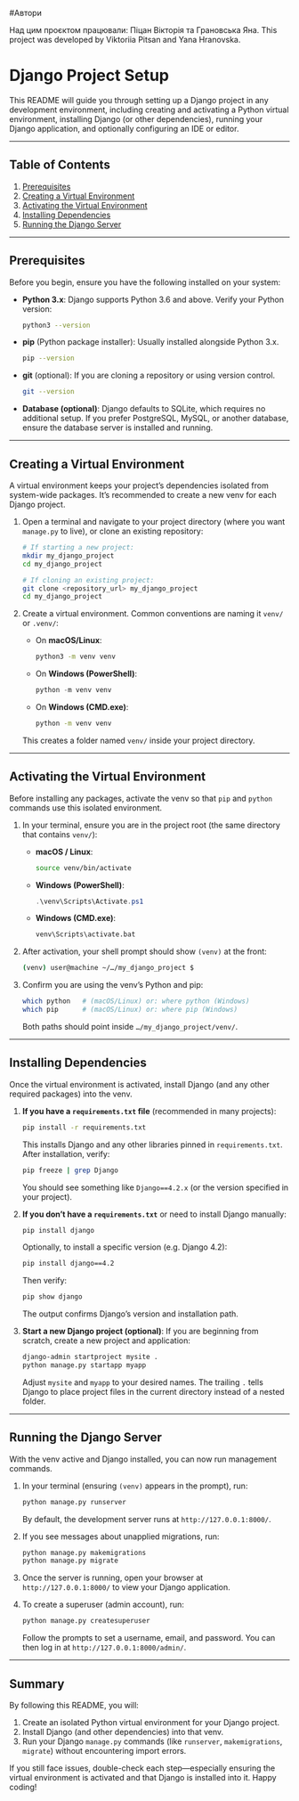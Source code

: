 #Автори

Над цим проєктом працювали: Піцан Вікторія та Грановська Яна.
This project was developed by Viktoriia Pitsan and Yana Hranovska.

# Django Project Setup

This README will guide you through setting up a Django project in any development environment, including creating and activating a Python virtual environment, installing Django (or other dependencies), running your Django application, and optionally configuring an IDE or editor.

---

## Table of Contents

1. [Prerequisites](#prerequisites)
2. [Creating a Virtual Environment](#creating-a-virtual-environment)
3. [Activating the Virtual Environment](#activating-the-virtual-environment)
4. [Installing Dependencies](#installing-dependencies)
5. [Running the Django Server](#running-the-django-server)

---

## Prerequisites

Before you begin, ensure you have the following installed on your system:

* **Python 3.x**: Django supports Python 3.6 and above. Verify your Python version:

  ```bash
  python3 --version
  ```

* **pip** (Python package installer): Usually installed alongside Python 3.x.

  ```bash
  pip --version
  ```

* **git** (optional): If you are cloning a repository or using version control.

  ```bash
  git --version
  ```

* **Database (optional)**: Django defaults to SQLite, which requires no additional setup. If you prefer PostgreSQL, MySQL, or another database, ensure the database server is installed and running.

---

## Creating a Virtual Environment

A virtual environment keeps your project’s dependencies isolated from system-wide packages. It’s recommended to create a new venv for each Django project.

1. Open a terminal and navigate to your project directory (where you want `manage.py` to live), or clone an existing repository:

   ```bash
   # If starting a new project:
   mkdir my_django_project
   cd my_django_project

   # If cloning an existing project:
   git clone <repository_url> my_django_project
   cd my_django_project
   ```

2. Create a virtual environment. Common conventions are naming it `venv/` or `.venv/`:

   * On **macOS/Linux**:

     ```bash
     python3 -m venv venv
     ```
   * On **Windows (PowerShell)**:

     ```powershell
     python -m venv venv
     ```
   * On **Windows (CMD.exe)**:

     ```cmd
     python -m venv venv
     ```

   This creates a folder named `venv/` inside your project directory.

---

## Activating the Virtual Environment

Before installing any packages, activate the venv so that `pip` and `python` commands use this isolated environment.

1. In your terminal, ensure you are in the project root (the same directory that contains `venv/`):

   * **macOS / Linux**:

     ```bash
     source venv/bin/activate
     ```
   * **Windows (PowerShell)**:

     ```powershell
     .\venv\Scripts\Activate.ps1
     ```
   * **Windows (CMD.exe)**:

     ```cmd
     venv\Scripts\activate.bat
     ```

2. After activation, your shell prompt should show `(venv)` at the front:

   ```bash
   (venv) user@machine ~/…/my_django_project $
   ```

3. Confirm you are using the venv’s Python and pip:

   ```bash
   which python   # (macOS/Linux) or: where python (Windows)
   which pip      # (macOS/Linux) or: where pip (Windows)
   ```

   Both paths should point inside `…/my_django_project/venv/`.

---

## Installing Dependencies

Once the virtual environment is activated, install Django (and any other required packages) into the venv.

1. **If you have a `requirements.txt` file** (recommended in many projects):

   ```bash
   pip install -r requirements.txt
   ```

   This installs Django and any other libraries pinned in `requirements.txt`. After installation, verify:

   ```bash
   pip freeze | grep Django
   ```

   You should see something like `Django==4.2.x` (or the version specified in your project).

2. **If you don’t have a `requirements.txt`** or need to install Django manually:

   ```bash
   pip install django
   ```

   Optionally, to install a specific version (e.g. Django 4.2):

   ```bash
   pip install django==4.2
   ```

   Then verify:

   ```bash
   pip show django
   ```

   The output confirms Django’s version and installation path.

3. **Start a new Django project (optional)**: If you are beginning from scratch, create a new project and application:

   ```bash
   django-admin startproject mysite .
   python manage.py startapp myapp
   ```

   Adjust `mysite` and `myapp` to your desired names. The trailing `.` tells Django to place project files in the current directory instead of a nested folder.

---

## Running the Django Server

With the venv active and Django installed, you can now run management commands.

1. In your terminal (ensuring `(venv)` appears in the prompt), run:

   ```bash
   python manage.py runserver
   ```

   By default, the development server runs at `http://127.0.0.1:8000/`.

2. If you see messages about unapplied migrations, run:

   ```bash
   python manage.py makemigrations
   python manage.py migrate
   ```

3. Once the server is running, open your browser at `http://127.0.0.1:8000/` to view your Django application.

4. To create a superuser (admin account), run:

   ```bash
   python manage.py createsuperuser
   ```

   Follow the prompts to set a username, email, and password. You can then log in at `http://127.0.0.1:8000/admin/`.

---

## Summary

By following this README, you will:

1. Create an isolated Python virtual environment for your Django project.
2. Install Django (and other dependencies) into that venv.
3. Run your Django `manage.py` commands (like `runserver`, `makemigrations`, `migrate`) without encountering import errors.

If you still face issues, double-check each step—especially ensuring the virtual environment is activated and that Django is installed into it. Happy coding!
